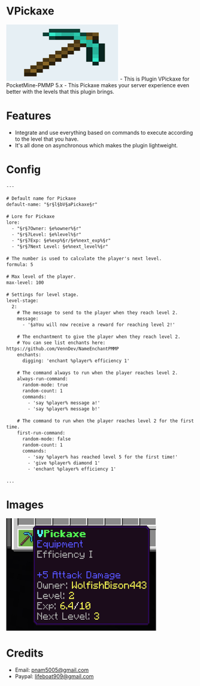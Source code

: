 # VPickaxe
<img src="https://github.com/VennDev/VPickaxe/blob/main/icon.png" alt="VPickaxe" height="150" width="300" />
- This is Plugin VPickaxe for PocketMine-PMMP 5.x
- This Pickaxe makes your server experience even better with the levels that this plugin brings.

# Features
- Integrate and use everything based on commands to execute according to the level that you have.
- It's all done on asynchronous which makes the plugin lightweight.

# Config
```config
---

# Default name for Pickaxe
default-name: "§r§l§bV§aPickaxe§r"

# Lore for Pickaxe
lore:
  - "§r§7Owner: §e%owner%§r"
  - "§r§7Level: §e%level%§r"
  - "§r§7Exp: §e%exp%§r/§e%next_exp%§r"
  - "§r§7Next Level: §e%next_level%§r"

# The number is used to calculate the player's next level.
formula: 5

# Max level of the player.
max-level: 100

# Settings for level stage.
level-stage:
  2:
    # The message to send to the player when they reach level 2.
    message:
      - '§aYou will now receive a reward for reaching level 2!'

    # The enchantment to give the player when they reach level 2.
    # You can see list enchants here: https://github.com/VennDev/NameEnchantPMMP
    enchants:
      digging: 'enchant %player% efficiency 1'

    # The command always to run when the player reaches level 2.
    always-run-command:
      random-mode: true
      random-count: 1
      commands:
        - 'say %player% message a!'
        - 'say %player% message b!'

    # The command to run when the player reaches level 2 for the first time.
    first-run-command:
      random-mode: false
      random-count: 1
      commands:
        - 'say %player% has reached level 5 for the first time!'
        - 'give %player% diamond 1'
        - 'enchant %player% efficiency 1'

...
```

# Images
<img src="https://github.com/VennDev/images/blob/main/VPickaxe.png" alt="VPickaxe" height="300" width="400" />

# Credits
- Email: pnam5005@gmail.com
- Paypal: lifeboat909@gmail.com

